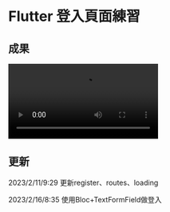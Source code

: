 # Flutter 登入頁面練習

## 成果

![Sign In Flutter UI](https://user-images.githubusercontent.com/69885352/218260558-d14fbb8b-556c-4424-abc5-6d82703ccbb6.mov)


## 更新

2023/2/11/9:29 更新register、routes、loading

2023/2/16/8:35 使用Bloc+TextFormField做登入